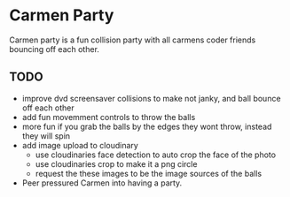 # Carmen Party

Carmen party is a fun collision party with all carmens coder friends bouncing off each other.

## TODO

- improve dvd screensaver collisions to make not janky, and ball bounce off each other
- add fun movemment controls to throw the balls
- more fun if you grab the balls by the edges they wont throw, instead they will spin
- add image upload to cloudinary
  - use cloudinaries face detection to auto crop the face of the photo
  - use cloudinaries crop to make it a png circle
  - request the these images to be the image sources of the balls
- Peer pressured Carmen into having a party.
